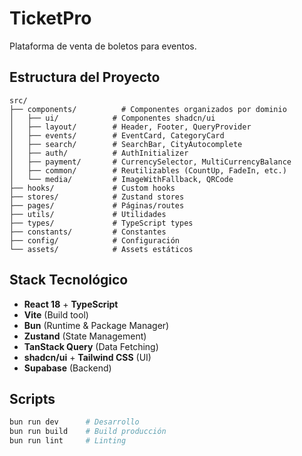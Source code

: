 # TicketPro

Plataforma de venta de boletos para eventos.

## Estructura del Proyecto

```
src/
├── components/          # Componentes organizados por dominio
│   ├── ui/            # Componentes shadcn/ui
│   ├── layout/        # Header, Footer, QueryProvider
│   ├── events/        # EventCard, CategoryCard
│   ├── search/        # SearchBar, CityAutocomplete
│   ├── auth/          # AuthInitializer
│   ├── payment/       # CurrencySelector, MultiCurrencyBalance
│   ├── common/        # Reutilizables (CountUp, FadeIn, etc.)
│   └── media/         # ImageWithFallback, QRCode
├── hooks/             # Custom hooks
├── stores/            # Zustand stores
├── pages/             # Páginas/routes
├── utils/             # Utilidades
├── types/             # TypeScript types
├── constants/         # Constantes
├── config/            # Configuración
└── assets/            # Assets estáticos
```

## Stack Tecnológico

- **React 18** + **TypeScript**
- **Vite** (Build tool)
- **Bun** (Runtime & Package Manager)
- **Zustand** (State Management)
- **TanStack Query** (Data Fetching)
- **shadcn/ui** + **Tailwind CSS** (UI)
- **Supabase** (Backend)

## Scripts

```bash
bun run dev      # Desarrollo
bun run build    # Build producción
bun run lint     # Linting
```

